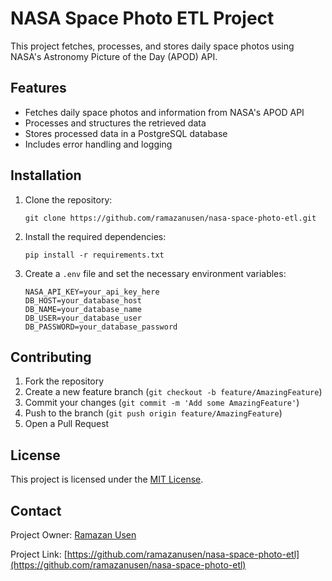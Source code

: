 # NASA Space Photo ETL Project

This project fetches, processes, and stores daily space photos using NASA's Astronomy Picture of the Day (APOD) API.

## Features

- Fetches daily space photos and information from NASA's APOD API
- Processes and structures the retrieved data
- Stores processed data in a PostgreSQL database
- Includes error handling and logging

## Installation

1. Clone the repository:
   ```
   git clone https://github.com/ramazanusen/nasa-space-photo-etl.git
   ```

2. Install the required dependencies:
   ```
   pip install -r requirements.txt
   ```

3. Create a `.env` file and set the necessary environment variables:
   ```
   NASA_API_KEY=your_api_key_here
   DB_HOST=your_database_host
   DB_NAME=your_database_name
   DB_USER=your_database_user
   DB_PASSWORD=your_database_password
   ```


## Contributing

1. Fork the repository
2. Create a new feature branch (`git checkout -b feature/AmazingFeature`)
3. Commit your changes (`git commit -m 'Add some AmazingFeature'`)
4. Push to the branch (`git push origin feature/AmazingFeature`)
5. Open a Pull Request

## License

This project is licensed under the [MIT License](LICENSE).

## Contact

Project Owner: [Ramazan Usen](https://github.com/ramazanusen)

Project Link: [https://github.com/ramazanusen/nasa-space-photo-etl](https://github.com/ramazanusen/nasa-space-photo-etl)
